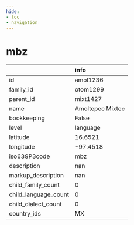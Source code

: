 ```yaml
---
hide:
- toc
- navigation
---
```

# mbz
|                      | info             |
|:---------------------|:-----------------|
| id                   | amol1236         |
| family_id            | otom1299         |
| parent_id            | mixt1427         |
| name                 | Amoltepec Mixtec |
| bookkeeping          | False            |
| level                | language         |
| latitude             | 16.6521          |
| longitude            | -97.4518         |
| iso639P3code         | mbz              |
| description          | nan              |
| markup_description   | nan              |
| child_family_count   | 0                |
| child_language_count | 0                |
| child_dialect_count  | 0                |
| country_ids          | MX               |